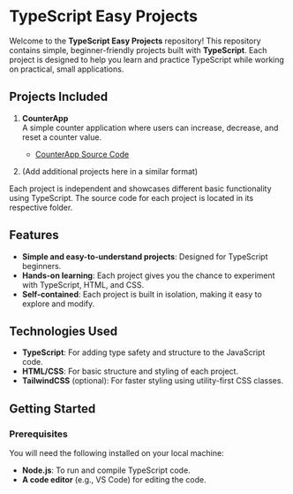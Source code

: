 # TypeScript Easy Projects

Welcome to the **TypeScript Easy Projects** repository! This repository contains simple, beginner-friendly projects built with **TypeScript**. Each project is designed to help you learn and practice TypeScript while working on practical, small applications.

## Projects Included

1. **CounterApp**  
   A simple counter application where users can increase, decrease, and reset a counter value.

   - [CounterApp Source Code](https://github.com/notaglitch/typescript-easy-projects/tree/main/CounterApp)

2. (Add additional projects here in a similar format)

Each project is independent and showcases different basic functionality using TypeScript. The source code for each project is located in its respective folder.

## Features

- **Simple and easy-to-understand projects**: Designed for TypeScript beginners.
- **Hands-on learning**: Each project gives you the chance to experiment with TypeScript, HTML, and CSS.
- **Self-contained**: Each project is built in isolation, making it easy to explore and modify.

## Technologies Used

- **TypeScript**: For adding type safety and structure to the JavaScript code.
- **HTML/CSS**: For basic structure and styling of each project.
- **TailwindCSS** (optional): For faster styling using utility-first CSS classes.

## Getting Started

### Prerequisites

You will need the following installed on your local machine:

- **Node.js**: To run and compile TypeScript code.
- **A code editor** (e.g., VS Code) for editing the code.
